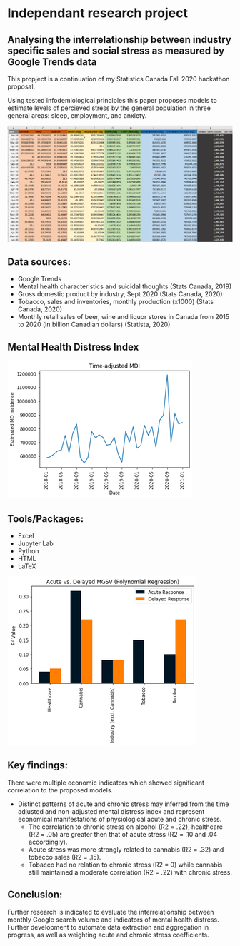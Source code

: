 # Independant research project 
## Analysing the interrelationship between industry specific sales and social stress as measured by Google Trends data

This propject is a continuation of my Statistics Canada Fall 2020 hackathon proposal. 

Using tested infodemiological principles this paper proposes models to estimate levels of percieved stress by the general population in three general areas: sleep, employment, and anxiety.

![database](./images/database.PNG)

## Data sources: 
* Google Trends
* Mental health characteristics and suicidal thoughts (Stats Canada, 2019)
* Gross domestic product by industry, Sept 2020 (Stats Canada, 2020)
* Tobacco, sales and inventories, monthly production (x1000) (Stats Canada, 2020)
* Monthly retail sales of beer, wine and liquor stores in Canada from 2015 to 2020 (in billion Canadian dollars) (Statista, 2020)

## Mental Health Distress Index
![taMDI](./images/taMDI.png)

## Tools/Packages:
* Excel
* Jupyter Lab
* Python
* HTML
* LaTeX

![polychart](./images/poly_chart.png)



## Key findings: 
There were multiple economic indicators which showed significant correlation to the proposed models. 
* Distinct patterns of acute and chronic stress may inferred from the time adjusted and non-adjusted mental distress index and represent economical manifestations of physiological acute and chronic stress. 
  * The correlation to chronic stress on alcohol (R2 = .22), healthcare (R2 = .05) are greater then that of acute stress (R2 = .10 and .04 accordingly). 
  * Acute stress was more strongly related to cannabis (R2 = .32) and tobacco sales (R2 = .15). 
  * Tobacco had no relation to chronic stress (R2 = 0) while cannabis still maintained a moderate correlation (R2 = .22) with chronic stress.

## Conclusion:
Further research is indicated to evaluate the interrelationship between monthly Google search volume and indicators of mental health distress. Further development to automate data extraction and aggregation in progress, as well as weighting acute and chronic stress coefficients.  
